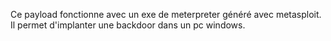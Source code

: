 Ce payload fonctionne avec un exe de meterpreter généré avec metasploit. Il permet d'implanter une backdoor dans un pc windows.
